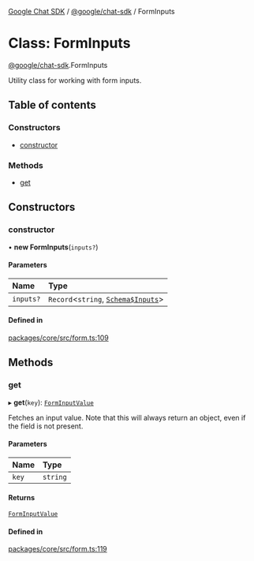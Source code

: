 [Google Chat SDK](../README.md) / [@google/chat-sdk](../modules/google_chat_sdk.md) / FormInputs

# Class: FormInputs

[@google/chat-sdk](../modules/google_chat_sdk.md).FormInputs

Utility class for working with form inputs.

## Table of contents

### Constructors

- [constructor](google_chat_sdk.FormInputs.md#constructor)

### Methods

- [get](google_chat_sdk.FormInputs.md#get)

## Constructors

### constructor

• **new FormInputs**(`inputs?`)

#### Parameters

| Name | Type |
| :------ | :------ |
| `inputs?` | `Record`<`string`, [`Schema$Inputs`](../interfaces/google_chat_sdk.chat_v1.Schema_Inputs.md)\> |

#### Defined in

[packages/core/src/form.ts:109](https://github.com/googlestaging/chat-framework-nodejs/blob/1a0ee86/packages/core/src/form.ts#L109)

## Methods

### get

▸ **get**(`key`): [`FormInputValue`](google_chat_sdk.FormInputValue.md)

Fetches an input value. Note that this will always return an object, even if the field
is not present.

#### Parameters

| Name | Type |
| :------ | :------ |
| `key` | `string` |

#### Returns

[`FormInputValue`](google_chat_sdk.FormInputValue.md)

#### Defined in

[packages/core/src/form.ts:119](https://github.com/googlestaging/chat-framework-nodejs/blob/1a0ee86/packages/core/src/form.ts#L119)
